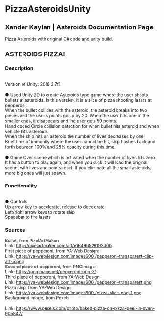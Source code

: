 # PizzaAsteroidsUnity
## Xander Kaylan | Asteroids Documentation Page
Pizza Asteroids with original C# code and unity build.
## ASTEROIDS PIZZA!
### Description
<br>
Version of Unity: 2018 3.7f1
<br>
<br>
●	Used Unity 2D to create Asteroids type game where the user shoots bullets at asteroids. In this version, it is a slice of pizza shooting lasers at pepperoni.
<br>
	When the bullet collides with the asteroid, the asteroid breaks into two pieces and the user’s points go up by 20. When the user hits one of the smaller ones, it disappears and the user gets 50 points.
	<br>
	Hand coded Circle collision detection for when bullet hits asteroid and when vehicle hits asteroids
<br>
	  When the ship hits an asteroid the number of lives decreases by one
  <br>
	    Brief time of immunity where the user cannot be hit, ship flashes back and forth between 100% and 25% opacity during this 
    time.
	<br>
	<br>
● Game Over scene which is activated when the number of lives hits zero. It has a button to play again, and when you click it will load the original scene, with lives and points reset. If you eliminate all the small asteroids, more big ones will just spawn.

### Functionality
<br>
●	Controls
<br>
	Up arrow key to accelerate, release to decelerate
	<br>
 Left/right arrow keys to rotate ship
	<br>
	Spacebar to fire lasers

### Sources
Bullet, from PixelArtMaker:
<br>
Link:  http://pixelartmaker.com/art/e16496528192d0b
<br>
First piece of pepperoni, from YA-Web Design:
<br>
Link: https://ya-webdesign.com/images600_/pepperoni-transparent-clip-art-5.png
<br>
Second piece of pepperoni, from PNGImage:
<br>
Link: https://pngimage.net/pepperoni-png-3/
<br>
Third piece of pepperoni, from YA-Web Design 
<br>
Link: https://ya-webdesign.com/images600_/pepperoni-transparent.png
<br>
Pizza ship, from YA-Web Design: 
<br>
Link: https://ya-webdesign.com/images600_/pizza-slice-png-1.png
<br>
Background image, from Pexels: 	
<br>
Link: https://www.pexels.com/photo/baked-pizza-on-pizza-peel-in-oven-905847/
<br>
